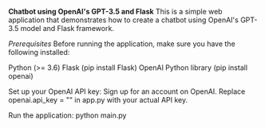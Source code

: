 **Chatbot using OpenAI's GPT-3.5 and Flask**
This is a simple web application that demonstrates how to create a chatbot using OpenAI's GPT-3.5 model and Flask framework.

*Prerequisites*
Before running the application, make sure you have the following installed:

Python (>= 3.6)
Flask (pip install Flask)
OpenAI Python library (pip install openai)

Set up your OpenAI API key:
Sign up for an account on OpenAI.
Replace openai.api_key = "" in app.py with your actual API key.

Run the application:
python main.py

